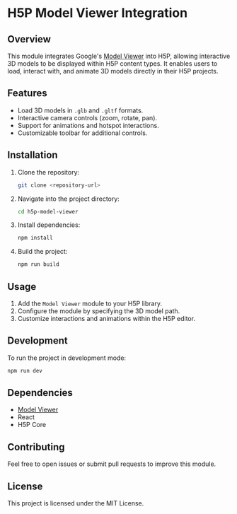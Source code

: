 # H5P Model Viewer Integration

## Overview
This module integrates Google's [Model Viewer](https://modelviewer.dev/) into H5P, allowing interactive 3D models to be displayed within H5P content types. It enables users to load, interact with, and animate 3D models directly in their H5P projects.

## Features
- Load 3D models in `.glb` and `.gltf` formats.
- Interactive camera controls (zoom, rotate, pan).
- Support for animations and hotspot interactions.
- Customizable toolbar for additional controls.

## Installation
1. Clone the repository:
   ```sh
   git clone <repository-url>
   ```
2. Navigate into the project directory:
   ```sh
   cd h5p-model-viewer
   ```
3. Install dependencies:
   ```sh
   npm install
   ```
4. Build the project:
   ```sh
   npm run build
   ```

## Usage
1. Add the `Model Viewer` module to your H5P library.
2. Configure the module by specifying the 3D model path.
3. Customize interactions and animations within the H5P editor.

## Development
To run the project in development mode:
```sh
npm run dev
```

## Dependencies
- [Model Viewer](https://modelviewer.dev/)
- React
- H5P Core

## Contributing
Feel free to open issues or submit pull requests to improve this module.

## License
This project is licensed under the MIT License.

